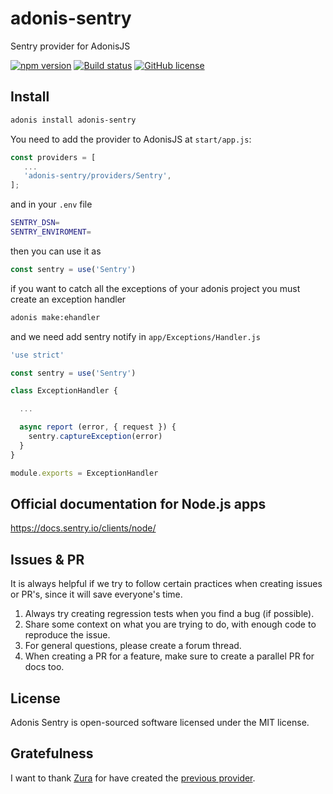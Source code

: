 # adonis-sentry

Sentry provider for AdonisJS

[![npm version](https://badge.fury.io/js/adonis-sentry.svg)](https://badge.fury.io/js/adonis-sentry)
[![Build status](https://ci.appveyor.com/api/projects/status/sq2dbol6yxbjvkmn/branch/master?svg=true)](https://ci.appveyor.com/project/Perafan18/adonis-sentry/branch/master)
[![GitHub license](https://img.shields.io/github/license/Perafan18/adonis-sentry.svg)](https://github.com/Perafan18/adonis-sentry/blob/master/LICENSE)


## Install

```bash
adonis install adonis-sentry
```

You need to add the provider to AdonisJS at `start/app.js`:

```javascript
const providers = [
   ...
   'adonis-sentry/providers/Sentry',
];
```

and in your `.env` file

```bash
SENTRY_DSN=
SENTRY_ENVIROMENT=
```

then you can use it as

```javascript
const sentry = use('Sentry')
```

if you want to catch all the exceptions of your adonis project you must create an exception handler

```bash
adonis make:ehandler
```

and we need add sentry notify in `app/Exceptions/Handler.js`

```javascript
'use strict'

const sentry = use('Sentry')

class ExceptionHandler {

  ...

  async report (error, { request }) {
    sentry.captureException(error)
  }
}

module.exports = ExceptionHandler

```

## Official documentation for Node.js apps

https://docs.sentry.io/clients/node/

## Issues & PR

It is always helpful if we try to follow certain practices when creating issues or PR's, since it will save everyone's time.

1. Always try creating regression tests when you find a bug (if possible).
2. Share some context on what you are trying to do, with enough code to reproduce the issue.
3. For general questions, please create a forum thread.
4. When creating a PR for a feature, make sure to create a parallel PR for docs too.

## License

Adonis Sentry is open-sourced software licensed under the MIT license.

## Gratefulness

I want to thank [Zura](https://github.com/zgabievi) for have created the [previous provider](https://github.com/zgabievi/adonis-sentry).

